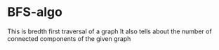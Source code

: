# BFS-algo
 This is bredth first traversal  of a graph
 It also tells about the number of connected components of the given graph
